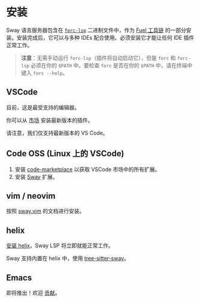 # 安装

Sway 语言服务器包含在 [`forc-lsp`](../forc/plugins/forc_lsp.md) 二进制文件中，作为 [Fuel 工具链](../introduction/fuel_toolchain.md) 的一部分安装。安装完成后，它可以与多种 IDEs 配合使用。必须安装它才能让任何 IDE 插件正常工作。

> **注意**：无需手动运行 `forc-lsp`（插件将自动启动它），但是 `forc` 和 `forc-lsp` 必须在你的 `$PATH` 中。要检查 `forc` 是否在你的 `$PATH` 中，请在终端中键入 `forc --help`。

## VSCode

目前，这是最受支持的编辑器。

你可以从 [市场](https://marketplace.visualstudio.com/items?itemName=FuelLabs.sway-vscode-plugin) 安装最新版本的插件。

请注意，我们仅支持最新版本的 VS Code。

## Code OSS (Linux 上的 VSCode)

1. 安装 [code-marketplace](https://aur.archlinux.org/packages/code-marketplace) 以获取 VSCode 市场中的所有扩展。
2. 安装 [Sway](https://marketplace.visualstudio.com/items?itemName=FuelLabs.sway-vscode-plugin) 扩展。

## vim / neovim

按照 [sway.vim](https://github.com/FuelLabs/sway.vim) 的文档进行安装。

## helix

[安装 helix](https://docs.helix-editor.com/install.html)，Sway LSP 将立即就能正常工作。

Sway 支持内置在 helix 中，使用 [tree-sitter-sway](https://github.com/FuelLabs/tree-sitter-sway)。

## Emacs

即将推出！欢迎 [贡献](https://github.com/FuelLabs/sway/issues/3527)。
